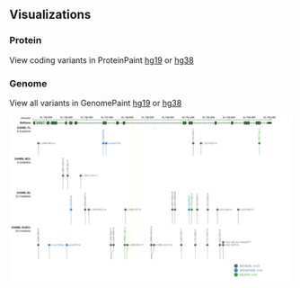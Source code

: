 ## Visualizations
### Protein
View coding variants in ProteinPaint [hg19](https://morinlab.github.io/LLMPP/GAMBL/C6orf27_protein.html)  or [hg38](https://morinlab.github.io/LLMPP/GAMBL/C6orf27_protein_hg38.html)

### Genome
View all variants in GenomePaint [hg19](https://morinlab.github.io/LLMPP/GAMBL/C6orf27.html)  or [hg38](https://morinlab.github.io/LLMPP/GAMBL/C6orf27_hg38.html)

![](images/proteinpaint/C6orf27.svg)

